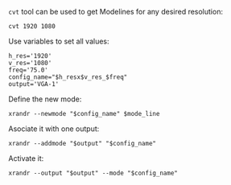 `cvt` tool can be used to get Modelines for any desired resolution:
```
cvt 1920 1080
```

Use variables to set all values:
```
h_res='1920'
v_res='1080'
freq='75.0'
config_name="$h_resx$v_res_$freq"
output='VGA-1'
```

Define the new mode:
```
xrandr --newmode "$config_name" $mode_line
```

Asociate it with one output:
```
xrandr --addmode "$output" "$config_name"
```

Activate it:
```
xrandr --output "$output" --mode "$config_name"
```
